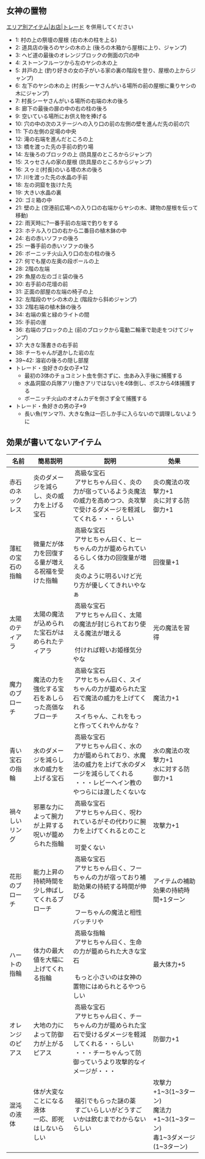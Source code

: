 ## 女神の置物
[エリア別アイテム|お店|トレード](memo.md "memo.md") を併用してください  
- 1: 村の上の祭壇の屋根 (右の木の柱を上る)
- 2: 道具店の後ろのヤシの木の上 (後ろの木箱から屋根に上り、ジャンプ)
- 3: ヘビ道の最後のオレンジブロックの側面の穴の中
- 4: ストーンフルーツから左のヤシの木の上
- 5: 井戸の上 (釣り好きの女の子がいる家の裏の階段を登り、屋根の上からジャンプ)
- 6: 左下のヤシの木の上 (村長シーヤさんがいる場所の前の屋根に乗りヤシの木にジャンプ)
- 7: 村長シーヤさんがいる場所の右端の木の後ろ
- 8: 廊下の最後の扉の中の右の柱の後ろ
- 9: 空いている場所にお供え物を捧げる
- 10: 穴の中の次のステージへの入り口の前の左側の壁を進んだ先の前の穴
- 11: 下の左側の足場の中央
- 12: 滝の右端を進んだところの上
- 13: 橋を渡った先の手前の釣り場
- 14: 左後ろのブロックの上 (防具屋のところからジャンプ)
- 15: スゥセさんの家の屋根 (防具屋のところからジャンプ)
- 16: スゥミ(村長)のいる塔の木の後ろ
- 17: 川を渡った先の水晶の手前
- 18: 左の洞窟を抜けた先
- 19: 大きい水晶の裏
- 20: ゴミ箱の中
- 21: 壁の上 (空港前広場への入り口の右端からヤシの木、建物の屋根を伝って移動)
- 22: 雨天時に?一番手前の左端で釣りをする
- 23: ホテル入り口の右から二番目の植木鉢の中
- 24: 右の赤いソファの後ろ
- 25: 一番手前の赤いソファの後ろ
- 26: ボーニッチ火山入り口の左の柱の後ろ
- 27: 何でも屋の左奥の段ボールの上
- 28: 2階の左端
- 29: 魚屋の左のゴミ袋の後ろ
- 30: 右手前の花壇の前
- 31: 正面の部屋の左端の椅子の上
- 32: 左階段のヤシの木の上 (階段から斜めジャンプ)
- 33: 2階右端の植木鉢の後ろ
- 34: 右端の紫と緑のライトの間
- 35: 手前の崖
- 36: 右端のブロックの上 (前のブロックから電動二輪車で助走をつけてジャンプ)
- 37: 大きな落書きの右手前
- 38: チーちゃんが退かした岩の左
- 39~42: 溶岩の後ろの隠し部屋
- トレード・虫好きの女の子*12
  - 最初の3体のチョコミント虫を倒さずに、虫あみ入手後に捕獲する
  - 水晶洞窟の兵隊アリ(働きアリではない)を4体倒し、ボスから4体捕獲する
  - ボーニッチ火山のオオムカデを倒さず全て捕獲する
- トレード・魚好きの男の子*9
  - 長い魚(サンマ?)、大きな魚は一匹しか手に入らないので調理しないように

## 効果が書いてないアイテム
|  名前  |  簡易説明  |  説明  |  効果  |
| --- | --- | --- | --- |
|  赤石のネックレス  |  炎のダメージを減らし、炎の威力を上げる宝石  |  &nbsp;高級な宝石<br>&nbsp;アサヒちゃん曰く、炎の力が宿っているよう炎魔法の威力を高めつつ、炎攻撃で受けるダメージを軽減してくれる・・・らしい  |  炎の魔法の攻撃力+1<br>炎に対する防御力+1  |
|  薄紅の宝石の指輪  |  微量だが体力を回復する量が増える祝福を受けた指輪  |  &nbsp;高級な宝石<br>&nbsp;アサヒちゃん曰く、ヒーちゃんの力が籠められているらしく体力の回復量が増える<br>&nbsp;炎のように明るいけど光り方が優しくてきれいやなぁ  |  回復量+1  |
|  太陽のティアラ  |  太陽の魔法が込められた宝石がはめられたティアラ  |  &nbsp;高級な宝石<br>&nbsp;アサヒちゃん曰く、太陽の魔法が封じられており使える魔法が増える<br><br>&nbsp;付ければ軽いお姫様気分やな  |  光の魔法を習得  |
|  魔力のブローチ  |  魔法の力を強化する宝石をあしらった高価なブローチ  |  &nbsp;高級な宝石<br>&nbsp;アサヒちゃん曰く、スイちゃんの力が籠められた宝石で魔法の威力を上げてくれる<br>&nbsp;スイちゃん、これをもっと作ってくれやんかな？  |  魔法力+1  |
|  青い宝石の指輪  |  水のダメージを減らし水の威力を上げる宝石  |  &nbsp;高級な宝石<br>&nbsp;アサヒちゃん曰く、水の力が籠められており、水魔法の威力を上げて水のダメージを減らしてくれる<br>&nbsp;・・・レビーヘイン教のやつらには渡したくないな  |  水の魔法の攻撃力+1<br>水に対する防御力+1  |
|  禍々しいリング  |  邪悪な力によって腕力が上昇する呪いが籠められた指輪  |  &nbsp;高級な宝石<br>&nbsp;アサヒちゃん曰く、呪われているがその代わりに腕力を上げてくれるとのこと<br><br>&nbsp;可愛くない  |  攻撃力+1  |
|  花形のブローチ  |  能力上昇の持続時間を少し伸ばしてくれるブローチ  |  &nbsp;高級な宝石<br>&nbsp;アサヒちゃん曰く、フーちゃんの力が宿っており補助効果の持続する時間が伸びる<br><br>&nbsp;フーちゃんの魔法と相性バッチリや  |  アイテムの補助効果の持続時間+1ターン  |
|  ハートの指輪  |  体力の最大値を大幅に上げてくれる指輪  |  &nbsp;高級な指輪<br>&nbsp;アサヒちゃん曰く、生命の力が籠められた大きな宝石<br><br>&nbsp;もっと小さいのは女神の置物にはめられとるやつらしい  |  最大体力+5  |
|  オレンジのピアス  |  大地の力によって防御力が上がるピアス  |  &nbsp;高級な宝石<br>&nbsp;アサヒちゃん曰く、チーちゃんの力が籠められた宝石で受けるダメージを軽減してくれる・・らしい<br>&nbsp;・・・チーちゃんって防御っていうより攻撃的なイメージが・・・  |  防御力+1  |
|  混沌の液体  |  体が大変なことになる液体<br>一応、即死はしないらしい  |  &nbsp;福引でもらった謎の薬<br>&nbsp;すごいらしいがどうすごいかは飲むまでわからないらしい  |  攻撃力+1\~3(1\~3ターン)<br>魔法力+1\~3(1\~3ターン)<br>毒1\~3ダメージ(1\~3ターン)  |
